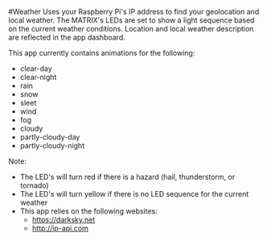 #Weather
Uses your Raspberry Pi's IP address to find your geolocation and local weather. The MATRIX's LEDs are set to show a light sequence based on the current weather conditions. Location and local weather description are reflected in the app dashboard.

This app currently contains animations for the following:
- clear-day
- clear-night
- rain
- snow
- sleet
- wind
- fog
- cloudy
- partly-cloudy-day
- partly-cloudy-night

Note: 
- The LED's will turn red if there is a hazard (hail, thunderstorm, or tornado)
- The LED's will turn yellow if there is no LED sequence for the current weather
- This app relies on the following websites:
    - https://darksky.net
    - http://ip-api.com